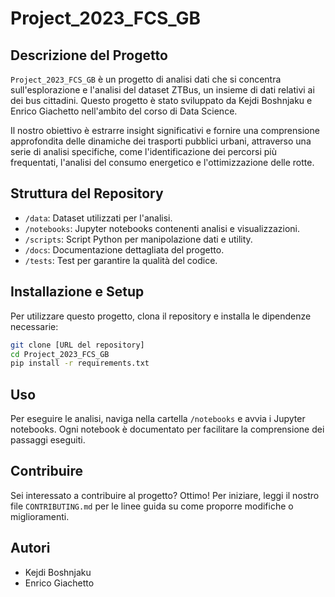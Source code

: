 # Project_2023_FCS_GB

## Descrizione del Progetto
`Project_2023_FCS_GB` è un progetto di analisi dati che si concentra sull'esplorazione e l'analisi del dataset ZTBus, un insieme  di dati relativi ai dei bus cittadini. Questo progetto è stato sviluppato da Kejdi Boshnjaku e Enrico Giachetto nell'ambito del corso di Data Science.

Il nostro obiettivo è estrarre insight significativi e fornire una comprensione approfondita delle dinamiche dei trasporti pubblici urbani, attraverso una serie di analisi specifiche, come l'identificazione dei percorsi più frequentati, l'analisi del consumo energetico e l'ottimizzazione delle rotte.

## Struttura del Repository
- `/data`: Dataset utilizzati per l'analisi.
- `/notebooks`: Jupyter notebooks contenenti analisi e visualizzazioni.
- `/scripts`: Script Python per manipolazione dati e utility.
- `/docs`: Documentazione dettagliata del progetto.
- `/tests`: Test per garantire la qualità del codice.

## Installazione e Setup
Per utilizzare questo progetto, clona il repository e installa le dipendenze necessarie:

```bash
git clone [URL del repository]
cd Project_2023_FCS_GB
pip install -r requirements.txt
```

## Uso
Per eseguire le analisi, naviga nella cartella `/notebooks` e avvia i Jupyter notebooks. Ogni notebook è documentato per facilitare la comprensione dei passaggi eseguiti.

## Contribuire
Sei interessato a contribuire al progetto? Ottimo! Per iniziare, leggi il nostro file `CONTRIBUTING.md` per le linee guida su come proporre modifiche o miglioramenti.

## Autori
- Kejdi Boshnjaku
- Enrico Giachetto
